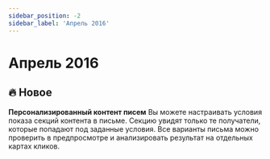 ```yaml
---
sidebar_position: -2
sidebar_label: 'Апрель 2016'
---
```


# Апрель 2016

## 🔥 Новое

**Персонализированный контент писем**
Вы можете настраивать условия показа секций контента в письме. Секцию увидят только те получатели, которые попадают под заданные условия. Все варианты письма можно проверить в предпросмотре и анализировать результат на отдельных картах кликов.
